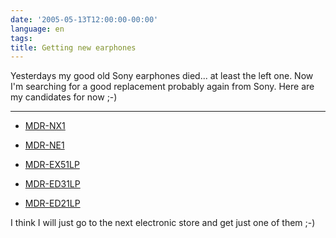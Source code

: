 ```yaml
---
date: '2005-05-13T12:00:00-00:00'
language: en
tags:
title: Getting new earphones
---
```



Yesterdays my good old Sony earphones died... at least the left one. Now I'm searching for a good replacement probably again from Sony. Here are my candidates for now ;-)

-------------------------------



* <a href="http://www.sony.at/ShowProduct.do?site=odw_de_AT&category=HEA+Walkman&product=MDR-NX1">MDR-NX1</a>

* <a href="http://www.sony.at/ShowProduct.do?site=odw_de_AT&category=HEA+Walkman&product=MDR-NE1">MDR-NE1</a>

* <a href="http://www.sony.at/ShowProduct.do?site=odw_de_AT&category=HEA+Walkman&product=MDR-EX51LP">MDR-EX51LP</a>

* <a href="http://www.sony.at/ShowProduct.do?site=odw_de_AT&category=HEA+Walkman&product=MDR-ED31LP">MDR-ED31LP</a>

* <a href="http://www.sony.at/ShowProduct.do?site=odw_de_AT&category=HEA+Walkman&product=MDR-ED21LP">MDR-ED21LP</a>



I think I will just go to the next electronic store and get just one of them ;-)
